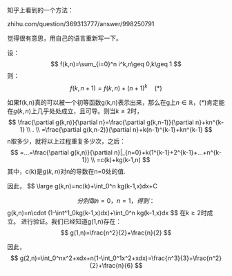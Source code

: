 知乎上看到的一个方法：

zhihu.com/question/369313777/answer/998250791

觉得很有意思，用自己的语言重新写一下。

设：
$$
f(k,n)=\sum_{i=0}^n  i^k,n\geq 0,k\geq 1
$$
则：
$$
f(k,n+1)=f(k,n)+(n+1)^k\quad(*)
$$


如果f(k,n)真的可以被一个初等函数g(k,n)表示出来，那么在g上$n\in \mathbb{R}$，(*)肯定能在$g(k,n)$上几乎处处成立，且可导。
​
则当$k\geq 2$时，
$$
\frac{\partial g(k,n)}{\partial n}=\frac{\partial g(k,n-1)}{\partial n}+kn^{k-1}
\\ . \\
=\frac{\partial g(k,n-2)}{\partial n}+k(n-1)^{k-1}+kn^{k-1}
$$
n取多少，就将以上过程重复多少次，之后：
$$
=...=\frac{\partial g(k,n)}{\partial n}|_{n=0}+k(1^{k-1}+2^{k-1}+...+n^{k-1})
\\
=c(k)+kg(k-1,n)
$$
​其中，c(k)是$g(k,n)$对n的导数在n=0处的值.

​因此，
$$
\large g(k,n)=nc(k)+\int_0^n kg(k-1,x)dx+C

$$
分别取n=0，n=1，得到：
$$
g(k,n)=n\cdot (1-\int^1_0kg(k-1,x)dx)+\int_0^n kg(k-1,x)dx
$$
在$k\geq 2$时成立。
​
进行验证。我们已经知道g(1,n)存在：
$$
g(1,n)=\frac{n^2}{2}+\frac{n}{2}
$$

因此，
$$
g(2,n)=\int_0^nx^2+xdx+n(1-\int_0^1x^2+xdx)=\frac{n^3}{3}+\frac{n^2}{2}+\frac{n}{6}
$$

​